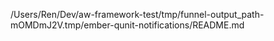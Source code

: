 /Users/Ren/Dev/aw-framework-test/tmp/funnel-output_path-mOMDmJ2V.tmp/ember-qunit-notifications/README.md